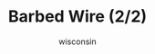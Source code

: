 ---
media: "images/rounds/soviet/barbed_wire_2.png"
media_type: image
title: Barbed Wire (2/2)
author: [wisconsin]
desc: Marine Draco Dragovich falls into a line of barbed wire.
---